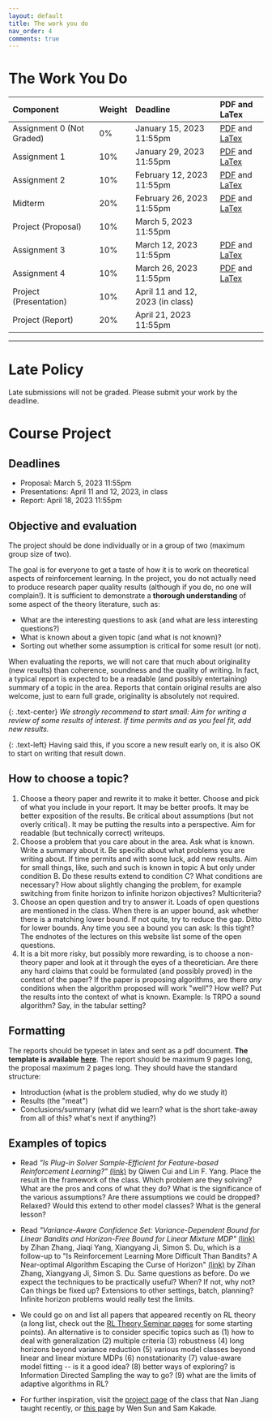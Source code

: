 ```yaml
---
layout: default
title: The work you do
nav_order: 4
comments: true
---
```


# The Work You Do 

| Component | Weight | Deadline | PDF and LaTex |
|:---|:---|:---------|:----|
| Assignment 0 (Not Graded) | 0% | January 15,  2023 11:55pm | [PDF](/documents/assignments/winter_2023/assignment0.pdf) and [LaTex](/documents/assignments/winter_2023/assignment0.tex)|
| Assignment 1 | 10% | January 29,  2023 11:55pm | [PDF](/documents/assignments/winter_2023/assignment1.pdf) and [LaTex](/documents/assignments/winter_2023/assignment1.tex) |
| Assignment 2 | 10% | February 12, 2023 11:55pm | [PDF](/documents/assignments/winter_2023/assignment2.pdf) and [LaTex](/documents/assignments/winter_2023/assignment2.tex) |
| Midterm      | 20% | February 26, 2023 11:55pm | [PDF](/documents/assignments/winter_2023/midterm.pdf) and [LaTex](/documents/assignments/winter_2023/midterm.tex)|
| Project (Proposal) | 10% | March 5, 2023 11:55pm ||
| Assignment 3 | 10% | March 12,    2023 11:55pm | [PDF](/documents/assignments/winter_2023/assignment3.pdf) and [LaTex](/documents/assignments/winter_2023/assignment3.tex) |
| Assignment 4 | 10%| March 26,    2023 11:55pm |[PDF](/documents/assignments/winter_2023/assignment4.pdf) and [LaTex](/documents/assignments/winter_2023/assignment4.tex) |
| Project (Presentation) | 10% | April 11 and 12, 2023 (in class)||
| Project (Report) | 20% | April 21, 2023 11:55pm ||


<!-- | Assignment 1 | January 25,  2022 11:55pm | [PDF](/documents/assignments/assignment1.pdf) and [LaTex](/documents/assignments/assignment1.tex)|
| Assignment 2 | February 14, 2022 11:55pm | [PDF](/documents/assignments/assignment2.pdf) and [LaTex](/documents/assignments/assignment2.tex)|
| Midterm      | February 21, 2022 11:55pm | [PDF](/documents/assignments/midterm.pdf) and [LaTex](/documents/assignments/midterm.tex)|
| Assignment 3 | March 14,    2022 11:55pm | [PDF](/documents/assignments/assignment3.pdf) and [LaTex](/documents/assignments/assignment3.tex)|
| Assignment 4 | March 30,    2022 11:55pm | [PDF](/documents/assignments/assignment4.pdf) and [LaTex](/documents/assignments/assignment4.tex)| -->


---
<!-- # Class participation marks (questions and voting)
An assignment can ask you to prepare questions for the upcoming classes and vote on the questions of others.
This will happen at least for assignment 1, but it may happen for the other assignments as well.
The purpose is to get everyone involved in the class and make the class interactive and fun!
The most voted questions will be answered in class and we may even have a longer discussion around them.
The public slack channel will be used for asking questions and voting on them.
For this, a thread will be created on that slack. The thread will be bookmarked for easy identification (look up to the top of the slack channel).
The thread will be created 5 days before the class and will be "closed" on the day of the class at 8am. -->

<!-- # Mark Breakdown
Assignment 0 is not graded. It is intended for students to get a rough idea of the background they will require for the course. Please submit it by the deadline so that the instructors have an idea of students backgrounds.

| Component  | Weight | Deadline |
|:-------------| :--------| :-------------------------|
| Assignment 1 | 10%    | January 29, 2023 11:55pm |
| Assignment 2 | 10%    | February 12, 2023 11:55pm |
| Midterm      | 20%    | February 26, 2023 11:55pm |
| Project (Proposal) | 10% | March 5, 2023 11:55pm |
| Assignment 3 | 10%    | March 12, 2023 11:55pm |
| Assignment 4 | 10%    | March 26, 2023 11:55pm |
| Project (Presentation) | 10% | April 11 and 12, 2023 (in class)|
| Project (Report) | 20% | April 18, 2023 11:55pm | -->

# Late Policy
Late submissions will not be graded. 
Please submit your work by the deadline.

# Course Project

## Deadlines

- Proposal: March 5, 2023 11:55pm
- Presentations: April 11 and 12, 2023, in class
- Report: April 18, 2023 11:55pm

## Objective and evaluation
The project should be done individually or in a group of two (maximum group size of two).

The goal is for everyone to get a taste of how it is to work
on theoretical aspects of reinforcement learning.
In the project, you do not actually need to produce research paper quality results (although if you do, no one will complain!). It is sufficient to demonstrate a **thorough understanding** of some aspect of the theory literature, such as:

- What are the interesting questions to ask (and what are less interesting questions?)
- What is known about a given topic (and what is not known)?
- Sorting out whether some assumption is critical for some result (or not).

When evaluating the reports, we will not care that much about originality (new results) than coherence, soundness and the quality of writing. In fact, a typical report is expected to be a readable (and possibly entertaining) summary of a topic in the area. Reports that contain original results are also welcome, just to earn full grade, originality is absolutely not required.

{: .text-center}
*We strongly recommend to start small: Aim for writing a review of some results of interest. If time permits and as you feel fit, add new results.*

{: .text-left}
Having said this, if you score a new result early on, it is also OK to start on writing that result down.

## How to choose a topic?

1. Choose a theory paper and rewrite it to make it better. Choose and pick of what you include in your report. It may be better proofs. It may be better exposition of the results. Be critical about assumptions (but not overly critical). It may be putting the results into a perspective. Aim for readable (but technically correct) writeups.
2. Choose a problem that you care about in the area. Ask what is known. Write a summary about it. Be specific about what problems you are writing about. If time permits and with some luck, add new results. Aim for small things, like, such and such is known in topic A but only under condition B. Do these results extend to condition C? What conditions are necessary? How about slightly changing the problem, for example switching from finite horizon to infinite horizon objectives? Multicriteria?
3. Choose an open question and try to answer it. Loads of open questions are mentioned in the class. When there is an upper bound, ask whether there is a matching lower bound. If not quite, try to reduce the gap. Ditto for lower bounds. Any time you see a bound you can ask: Is this tight? The endnotes of the lectures on this website list some of the open questions.
4. It is a bit more risky, but possibly more rewarding, is to choose a non-theory paper and look at it through the eyes of a theoretician. Are there any hard claims that could be formulated (and possibly proved) in the context of the paper? If the paper is proposing algorithms, are there *any* conditions when the algorithm proposed will work "well"? How well? Put the results into the context of what is known. Example: Is TRPO a sound algorithm? Say, in the tabular setting?

## Formatting

The reports should be typeset in latex and sent as a pdf document. **The template is available [here](/documents/misc_files/project_template.tex)**.
The report should be maximum 9 pages long, the proposal maximum 2 pages long.
They should have the standard structure:

- Introduction (what is the problem studied, why do we study it)
- Results (the "meat")
- Conclusions/summary (what did we learn? what is the short take-away from all of this? what's next if anything?)

## Examples of topics

- Read *"Is Plug-in Solver Sample-Efficient for Feature-based Reinforcement Learning?"* [(link)](https://arxiv.org/abs/2010.05673) by Qiwen Cui and Lin F. Yang. Place the result in the framework of the class. Which problem are they solving? What are the pros and cons of what they do? What is the significance of the various assumptions? Are there assumptions we could be dropped? Relaxed? Would this extend to other model classes? What is the general lesson?

- Read *"Variance-Aware Confidence Set: Variance-Dependent Bound for Linear Bandits and Horizon-Free Bound for Linear Mixture MDP"* [(link)](https://arxiv.org/abs/2101.12745) by Zihan Zhang, Jiaqi Yang, Xiangyang Ji, Simon S. Du, which is a follow-up to "Is Reinforcement Learning More Difficult Than Bandits? A Near-optimal Algorithm Escaping the Curse of Horizon" [(link)](https://arxiv.org/abs/2009.13503) by Zihan Zhang, Xiangyang Ji, Simon S. Du.
Same questions as before. Do we expect the techniques to be practically useful? When? If not, why not? Can things be fixed up? Extensions to other settings, batch, planning? Infinite horizon problems would really test the limits.

- We could go on and list all papers that appeared recently on RL theory (a long list, check out the [RL Theory Seminar pages](https://sites.google.com/view/rltheoryseminars/home) for some starting points). An alternative is to consider specific topics such as (1) how to deal with generalization (2) multiple criteria (3) robustness (4) long horizons beyond variance reduction (5) various model classes beyond linear and linear mixture MDPs (6) nonstationarity (7) value-aware model fitting -- is it a good idea? (8) better ways of exploring? is Information Directed Sampling the way to go? (9) what are the limits of adaptive algorithms in RL?

- For further inspiration,
visit the [project page](http://nanjiang.cs.illinois.edu/cs598project/) of the class that Nan Jiang taught recently,
or [this page](https://wensun.github.io/CS6789projects.html) by Wen Sun and Sam Kakade.
